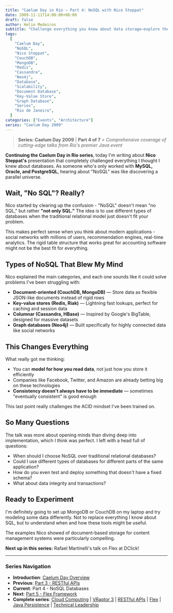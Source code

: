 ```yaml
---
title: "Caelum Day in Rio – Part 4: NoSQL with Nico Steppat"
date: 2009-11-11T14:00:00+00:00
draft: false
author: Helio Medeiros
subtitle: "Challenge everything you know about data storage—explore the revolutionary NoSQL movement that abandons ACID guarantees for massive scale, flexibility, and performance in the emerging big data era"
tags:
  [
    "Caelum Day",
    "NoSQL",
    "Nico Steppat",
    "CouchDB",
    "MongoDB",
    "Redis",
    "Cassandra",
    "Neo4j",
    "Database",
    "Scalability",
    "Document Database",
    "Key-Value Store",
    "Graph Database",
    "Series",
    "Rio de Janeiro",
  ]
categories: ["Events", "Architecture"]
series: "Caelum Day 2009"
---
```


> **Series: Caelum Day 2009** | **Part 4 of 7** > _Comprehensive coverage of cutting-edge talks from Rio's premier Java event_

**Continuing the Caelum Day in Rio series**, today I'm writing about **Nico Steppat's** presentation that completely challenged everything I thought I knew about databases. As someone who's only worked with **MySQL, Oracle, and PostgreSQL**, hearing about "NoSQL" was like discovering a parallel universe.

## Wait, "No SQL"? Really?

Nico started by clearing up the confusion - "NoSQL" doesn't mean "no SQL," but rather **"not only SQL."** The idea is to use different types of databases when the traditional relational model just doesn't fit your problem.

This makes perfect sense when you think about modern applications - social networks with millions of users, recommendation engines, real-time analytics. The rigid table structure that works great for accounting software might not be the best fit for everything.

## Types of NoSQL That Blew My Mind

Nico explained the main categories, and each one sounds like it could solve problems I've been struggling with:

- **Document-oriented (CouchDB, MongoDB)** — Store data as flexible JSON-like documents instead of rigid rows
- **Key-value stores (Redis, Riak)** — Lightning fast lookups, perfect for caching and session data
- **Columnar (Cassandra, HBase)** — Inspired by Google's BigTable, designed for massive datasets
- **Graph databases (Neo4j)** — Built specifically for highly connected data like social networks

## This Changes Everything

What really got me thinking:

- You can **model for how you read data**, not just how you store it efficiently
- Companies like Facebook, Twitter, and Amazon are already betting big on these technologies
- **Consistency doesn't always have to be immediate** — sometimes "eventually consistent" is good enough

This last point really challenges the ACID mindset I've been trained on.

## So Many Questions

The talk was more about opening minds than diving deep into implementation, which I think was perfect. I left with a head full of questions:

- When should I choose NoSQL over traditional relational databases?
- Could I use different types of databases for different parts of the same application?
- How do you even test and deploy something that doesn't have a fixed schema?
- What about data integrity and transactions?

## Ready to Experiment

I'm definitely going to set up MongoDB or CouchDB on my laptop and try modeling some data differently. Not to replace everything I know about SQL, but to understand when and how these tools might be useful.

The examples Nico showed of document-based storage for content management systems were particularly compelling.

**Next up in this series:** Rafael Martinelli's talk on Flex at DClick!

---

### **Series Navigation**

- **Introduction**: [Caelum Day Overview](../2009-11-07-caelum-day-intro/)
- **Previous**: [Part 3 - RESTful APIs](../2009-11-10-caelum-day-part3-restful-apis/)
- **Current**: Part 4 - NoSQL Databases
- **Next**: [Part 5 - Flex Framework](../2009-11-12-caelum-day-part5-flex/)
- **Complete series**: [Cloud Computing](../2009-11-08-caelum-day-part1-cloud-fabio-kung/) | [VRaptor 3](../2009-11-09-caelum-day-part2-vraptor3/) | [RESTful APIs](../2009-11-10-caelum-day-part3-restful-apis/) | [Flex](../2009-11-12-caelum-day-part5-flex/) | [Java Persistence](../2009-11-13-caelum-day-part6-java-persistence/) | [Technical Leadership](../2009-11-14-caelum-day-final-leadership-phillip-calcado/)
